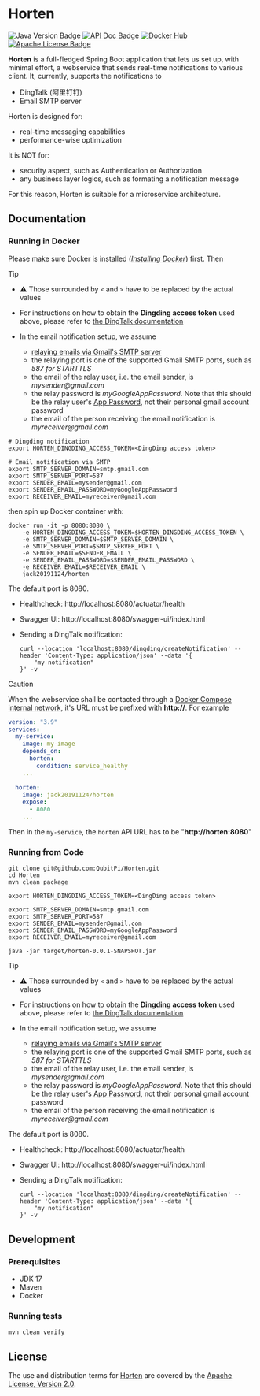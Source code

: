 Horten
======

![Java Version Badge][Java Version Badge]
[![API Doc Badge]][API Doc URL]
[![Docker Hub][Docker Pulls Badge]][Docker Hub URL]
[![Apache License Badge]][Apache License, Version 2.0]

__Horten__ is a full-fledged Spring Boot application that lets us set up, with minimal effort, a webservice that sends
real-time notifications to various client. It, currently, supports the notifications to

- DingTalk (阿里钉钉)
- Email SMTP server

Horten is designed for:

- real-time messaging capabilities
- performance-wise optimization

It is NOT for:

- security aspect, such as Authentication or Authorization
- any business layer logics, such as formating a notification message

For this reason, Horten is suitable for a microservice architecture.

Documentation
-------------

### Running in Docker

Please make sure Docker is installed
([_Installing Docker_](https://docker.qubitpi.org/desktop/setup/install/mac-install/)) first. Then 

> [!TIP]
>
> - ⚠️ Those surrounded by `<` and `>` have to be replaced by the actual values
> - For instructions on how to obtain the __Dingding access token__ used above, please refer to
>   [the DingTalk documentation](https://open.dingtalk.com/document/orgapp/custom-robot-access)
> - In the email notification setup, we assume
> 
>   - [relaying emails via Gmail's SMTP server](https://support.google.com/a/answer/2956491)
>   - the relaying port is one of the supported Gmail SMTP ports, such as _587 for STARTTLS_
>   - the email of the relay user, i.e. the email sender, is _mysender@gmail.com_
>   - the relay password is _myGoogleAppPassword_. Note that this should be the relay user's
>     [App Password](https://support.google.com/accounts/answer/185833), not their personal gmail account password
>   - the email of the person receiving the email notification is _myreceiver@gmail.com_

```console
# Dingding notification
export HORTEN_DINGDING_ACCESS_TOKEN=<DingDing access token>

# Email notification via SMTP
export SMTP_SERVER_DOMAIN=smtp.gmail.com
export SMTP_SERVER_PORT=587
export SENDER_EMAIL=mysender@gmail.com
export SENDER_EMAIL_PASSWORD=myGoogleAppPassword
export RECEIVER_EMAIL=myreceiver@gmail.com
```

then spin up Docker container with:

```console
docker run -it -p 8080:8080 \
    -e HORTEN_DINGDING_ACCESS_TOKEN=$HORTEN_DINGDING_ACCESS_TOKEN \
    -e SMTP_SERVER_DOMAIN=$SMTP_SERVER_DOMAIN \
    -e SMTP_SERVER_PORT=$SMTP_SERVER_PORT \
    -e SENDER_EMAIL=$SENDER_EMAIL \
    -e SENDER_EMAIL_PASSWORD=$SENDER_EMAIL_PASSWORD \
    -e RECEIVER_EMAIL=$RECEIVER_EMAIL \
    jack20191124/horten
```

The default port is 8080.

- Healthcheck: http://localhost:8080/actuator/health
- Swagger UI: http://localhost:8080/swagger-ui/index.html
- Sending a DingTalk notification:

  ```console
  curl --location 'localhost:8080/dingding/createNotification' --header 'Content-Type: application/json' --data '{
      "my notification"
  }' -v
  ```

> [!CAUTION]
>
> When the webservice shall be contacted through a
> [Docker Compose internal network](https://docker.qubitpi.org/compose/how-tos/networking/), it's URL must be prefixed
> with __http://__. For example
>
> ```yaml
> version: "3.9"
> services:
>   my-service:
>     image: my-image
>     depends_on:
>       horten:
>         condition: service_healthy
>     ...
>
>   horten:
>     image: jack20191124/horten
>     expose:
>       - 8080
>     ...
> ```
>
> Then in the `my-service`, the `horten` API URL has to be "__http://horten:8080__"

### Running from Code

```console
git clone git@github.com:QubitPi/Horten.git
cd Horten
mvn clean package

export HORTEN_DINGDING_ACCESS_TOKEN=<DingDing access token>

export SMTP_SERVER_DOMAIN=smtp.gmail.com
export SMTP_SERVER_PORT=587
export SENDER_EMAIL=mysender@gmail.com
export SENDER_EMAIL_PASSWORD=myGoogleAppPassword
export RECEIVER_EMAIL=myreceiver@gmail.com

java -jar target/horten-0.0.1-SNAPSHOT.jar
```

> [!TIP]
>
> - ⚠️ Those surrounded by `<` and `>` have to be replaced by the actual values
> - For instructions on how to obtain the __Dingding access token__ used above, please refer to
>   [the DingTalk documentation](https://open.dingtalk.com/document/orgapp/custom-robot-access)
> - In the email notification setup, we assume
>
>   - [relaying emails via Gmail's SMTP server](https://support.google.com/a/answer/2956491)
>   - the relaying port is one of the supported Gmail SMTP ports, such as _587 for STARTTLS_
>   - the email of the relay user, i.e. the email sender, is _mysender@gmail.com_
>   - the relay password is _myGoogleAppPassword_. Note that this should be the relay user's
>     [App Password](https://support.google.com/accounts/answer/185833), not their personal gmail account password
>   - the email of the person receiving the email notification is _myreceiver@gmail.com_

The default port is 8080.

- Healthcheck: http://localhost:8080/actuator/health
- Swagger UI: http://localhost:8080/swagger-ui/index.html
- Sending a DingTalk notification:

  ```console
  curl --location 'localhost:8080/dingding/createNotification' --header 'Content-Type: application/json' --data '{
      "my notification"
  }' -v
  ```

Development
-----------

### Prerequisites

- JDK 17
- Maven
- Docker

### Running tests

```console
mvn clean verify
```

License
-------

The use and distribution terms for [Horten]() are covered by the [Apache License, Version 2.0].

[Apache License Badge]: https://img.shields.io/badge/Apache%202.0-F25910.svg?style=for-the-badge&logo=Apache&logoColor=white
[Apache License, Version 2.0]: https://www.apache.org/licenses/LICENSE-2.0
[API Doc Badge]: https://img.shields.io/badge/Open%20API-Swagger-85EA2D.svg?style=for-the-badge&logo=openapiinitiative&logoColor=white&labelColor=6BA539
[API Doc URL]: https://springdoc.org/

[Docker Pulls Badge]: https://img.shields.io/docker/pulls/jack20191124/horten?style=for-the-badge&logo=docker&color=2596EC
[Docker Hub URL]: https://hub.docker.com/r/jack20191124/horten

[Java Version Badge]: https://img.shields.io/badge/Java-17-brightgreen?style=for-the-badge&logo=OpenJDK&logoColor=white
